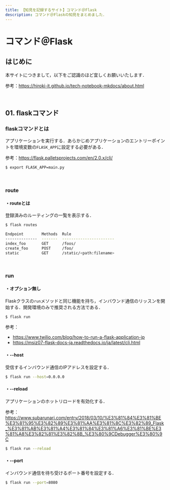 ```yaml
---
title: 【知見を記録するサイト】コマンド＠Flask
description: コマンド＠Flaskの知見をまとめました．
---
```


# コマンド＠Flask

## はじめに

本サイトにつきまして，以下をご認識のほど宜しくお願いいたします．

参考：https://hiroki-it.github.io/tech-notebook-mkdocs/about.html

<br>

## 01. flaskコマンド

### flaskコマンドとは

アプリケーションを実行する．あらかじめアプリケーションのエントリーポイントを環境変数の```FLASK_APP```に設定する必要がある．

参考：https://flask.palletsprojects.com/en/2.0.x/cli/

```bash
$ export FLASK_APP=main.py
```

<br>

### route

#### ・routeとは

登録済みのルーティングの一覧を表示する．

```bash
$ flask routes

Endpoint        Methods  Rule
--------------  -------  -----------------------
index_foo       GET      /foos/
create_foo      POST     /foo/
static          GET      /static/<path:filename>
```

<br>

### run

#### ・オプション無し

Flaskクラスの```run```メソッドと同じ機能を持ち，インバウンド通信のリッスンを開始する．開発環境のみで推奨される方法である．

```bash
$ flask run
```

参考：

- https://www.twilio.com/blog/how-to-run-a-flask-application-jp
- https://msiz07-flask-docs-ja.readthedocs.io/ja/latest/cli.html

#### ・--host

受信するインバウンド通信のIPアドレスを設定する．

```bash
$ flask run --host=0.0.0.0
```

#### ・--reload

アプリケーションのホットリロードを有効化する．

参考：https://www.subarunari.com/entry/2018/03/10/%E3%81%84%E3%81%BE%E3%81%95%E3%82%89%E3%81%AA%E3%81%8C%E3%82%89_Flask_%E3%81%AB%E3%81%A4%E3%81%84%E3%81%A6%E3%81%BE%E3%81%A8%E3%82%81%E3%82%8B_%E3%80%9CDebugger%E3%80%9C

```bash
$ flask run --reload
```

#### ・--port

インバウンド通信を待ち受けるポート番号を設定する．

```bash
$ flask run --port=8080
```
